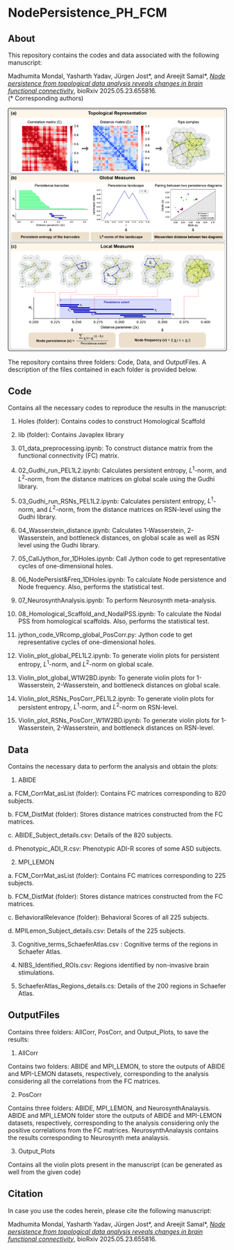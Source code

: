 # NodePersistence_PH_FCM

## About
This repository contains the codes and data associated with the following manuscript: <br>

Madhumita Mondal, Yasharth Yadav, Jürgen Jost*, and Areejit Samal*, [<i>Node persistence from topological data analysis reveals changes in brain functional connectivity</i>](https://www.biorxiv.org/content/10.1101/2025.05.23.655816v1), bioRxiv 2025.05.23.655816.<br>
(* Corresponding authors)
<br>

<img src="Schematic.jpg">

The repository contains three folders: Code, Data, and OutputFiles. A description of the files contained in each folder is provided below.

## Code
Contains all the necessary codes to reproduce the results in the manuscript:

1. Holes (folder): Contains codes to construct Homological Scaffold

2. lib (folder): Contains Javaplex library

3. 01_data_preprocessing.ipynb: To construct distance matrix from the functional connectivity (FC) matrix.

4. 02_Gudhi_run_PEL1L2.ipynb: Calculates persistent entropy, $L^1$-norm, and $L^2$-norm, from the distance matrices on global scale using the Gudhi library.

5. 03_Gudhi_run_RSNs_PEL1L2.ipynb: Calculates persistent entropy, $L^1$-norm, and $L^2$-norm, from the distance matrices on RSN-level using the Gudhi library.

6. 04_Wasserstein_distance.ipynb: Calculates 1-Wasserstein,  2-Wasserstein, and bottleneck distances, on global scale as well as RSN level using the Gudhi library.

7. 05_CallJython_for_1DHoles.ipynb: Call Jython code to get representative cycles of one-dimensional holes.

8. 06_NodePersist&Freq_1DHoles.ipynb: To calculate Node persistence and Node frequency. Also, performs the statistical test.

9. 07_NeurosynthAnalysis.ipynb: To perform Neurosynth meta-analysis.

10. 08_Homological_Scaffold_and_NodalPSS.ipynb: To calculate the Nodal PSS from homological scaffolds. Also, performs the statistical test.

11. jython_code_VRcomp_global_PosCorr.py: Jython code to get representative cycles of one-dimensional holes.

12. Violin_plot_global_PEL1L2.ipynb: To generate violin plots for persistent entropy, $L^1$-norm, and $L^2$-norm on global scale.

13. Violin_plot_global_W1W2BD.ipynb: To generate violin plots for 1-Wasserstein,  2-Wasserstein, and bottleneck distances on global scale.

14. Violin_plot_RSNs_PosCorr_PEL1L2.ipynb: To generate violin plots for persistent entropy, $L^1$-norm, and $L^2$-norm on RSN-level.

15. Violin_plot_RSNs_PosCorr_W1W2BD.ipynb: To generate violin plots for 1-Wasserstein, 2-Wasserstein, and bottleneck distances on RSN-level.


## Data
Contains the necessary data to perform the analysis and obtain the plots:

1. ABIDE

a. FCM_CorrMat_asList (folder): Contains FC matrices corresponding to 820 subjects.

b. FCM_DistMat (folder): Stores distance matrices constructed from the FC matrices.

c. ABIDE_Subject_details.csv: Details of the 820 subjects.

d. Phenotypic_ADI_R.csv: Phenotypic ADI-R scores of some ASD subjects.

2. MPI_LEMON

a. FCM_CorrMat_asList (folder): Contains FC matrices corresponding to 225 subjects.

b. FCM_DistMat (folder): Stores distance matrices constructed from the FC matrices.

c. BehavioralRelevance (folder): Behavioral Scores of all 225 subjects.

d. MPILemon_Subject_details.csv: Details of the 225 subjects.

3. Cognitive_terms_SchaeferAtlas.csv : Cognitive terms of the regions in Schaefer Atlas.

4. NIBS_Identified_ROIs.csv: Regions identified by non-invasive brain stimulations.

5. SchaeferAtlas_Regions_details.cs: Details of the 200 regions in Schaefer Atlas.


## OutputFiles
Contains three folders: AllCorr, PosCorr, and Output_Plots, to save the results:

1. AllCorr

Contains two folders: ABIDE and MPI_LEMON, to store the outputs of ABIDE and MPI-LEMON datasets, respectively, corresponding to the analysis considering all the correlations from the FC matrices.

2. PosCorr

Contains three folders: ABIDE, MPI_LEMON, and NeurosynthAnalaysis. 
ABIDE and MPI_LEMON folder store the outputs of ABIDE and MPI-LEMON datasets, respectively, corresponding to the analysis considering only the positive correlations from the FC matrices.
NeurosynthAnalaysis contains the results corresponding to Neurosynth meta analaysis.

3. Output_Plots

Contains all the violin plots present in the manuscript (can be generated as well from the given code)


## Citation
In case you use the codes herein, please cite the following manuscript:

Madhumita Mondal, Yasharth Yadav, Jürgen Jost*, and Areejit Samal*, [<i>Node persistence from topological data analysis reveals changes in brain functional connectivity</i>](https://www.biorxiv.org/content/10.1101/2025.05.23.655816v1), bioRxiv 2025.05.23.655816.
